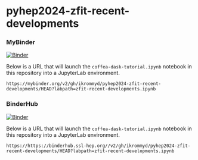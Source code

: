 # pyhep2024-zfit-recent-developments

### MyBinder

[![Binder](https://mybinder.org/badge_logo.svg)](https://mybinder.org/v2/gh/ikrommyd/pyhep2024-zfit-recent-developments/HEAD?labpath=zfit-recent-developments.ipynb)

Below is a URL that will launch the `coffea-dask-tutorial.ipynb` notebook in this repository into a JupyterLab environment.

```
https://mybinder.org/v2/gh/ikrommyd/pyhep2024-zfit-recent-developments/HEAD?labpath=zfit-recent-developments.ipynb
```

### BinderHub

[![Binder](https://mybinder.org/badge_logo.svg)](https://https://binderhub.ssl-hep.org//v2/gh/ikrommyd/pyhep2024-zfit-recent-developments/HEAD?labpath=zfit-recent-developments.ipynb)

Below is a URL that will launch the `coffea-dask-tutorial.ipynb` notebook in this repository into a JupyterLab environment.

```
https://https://binderhub.ssl-hep.org//v2/gh/ikrommyd/pyhep2024-zfit-recent-developments/HEAD?labpath=zfit-recent-developments.ipynb
```
